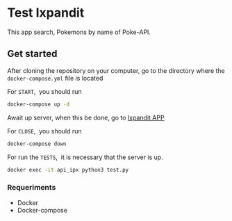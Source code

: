 # Test Ixpandit

This app search, Pokemons by name of Poke-API.

## Get started

After cloning the repository on your computer, go to the directory where the `docker-compose.yml` file is located

For `START`,&nbsp; you should run
```sh
docker-compose up -d
```
Await up server, when this be done, go to [Ixpandit APP](https://localhost:3000) 

For `CLOSE`,&nbsp; you should run
```sh
docker-compose down
```
For run the `TESTS`,&nbsp; it is necessary that the server is up.
```sh
docker exec -it api_ipx python3 test.py
```
### Requeriments

 - Docker
 - Docker-compose